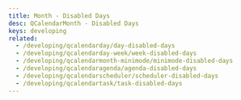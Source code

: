 ```yaml
---
title: Month - Disabled Days
desc: QCalendarMonth - Disabled Days
keys: developing
related:
  - /developing/qcalendarday/day-disabled-days
  - /developing/qcalendarday-week/week-disabled-days
  - /developing/qcalendarmonth-minimode/minimode-disabled-days
  - /developing/qcalendaragenda/agenda-disabled-days
  - /developing/qcalendarscheduler/scheduler-disabled-days
  - /developing/qcalendartask/task-disabled-days
---
```


<example-viewer
  title="Disabled Days"
  file="MonthDisabledDays"
  codepen-title="QCalendarMonth"
/>
